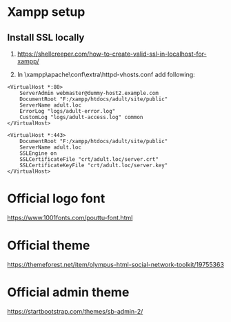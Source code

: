 # Xampp setup

## Install SSL locally
1. https://shellcreeper.com/how-to-create-valid-ssl-in-localhost-for-xampp/

1. In \xampp\apache\conf\extra\httpd-vhosts.conf add following:

```
<VirtualHost *:80>
    ServerAdmin webmaster@dummy-host2.example.com
    DocumentRoot "F:/xampp/htdocs/adult/site/public"
    ServerName adult.loc
    ErrorLog "logs/adult-error.log"
    CustomLog "logs/adult-access.log" common
</VirtualHost>

<VirtualHost *:443>
    DocumentRoot "F:/xampp/htdocs/adult/site/public"
    ServerName adult.loc
    SSLEngine on
    SSLCertificateFile "crt/adult.loc/server.crt"
    SSLCertificateKeyFile "crt/adult.loc/server.key"
</VirtualHost>
```

# Official logo font
https://www.1001fonts.com/pouttu-font.html

# Official theme
https://themeforest.net/item/olympus-html-social-network-toolkit/19755363

# Official admin theme
https://startbootstrap.com/themes/sb-admin-2/